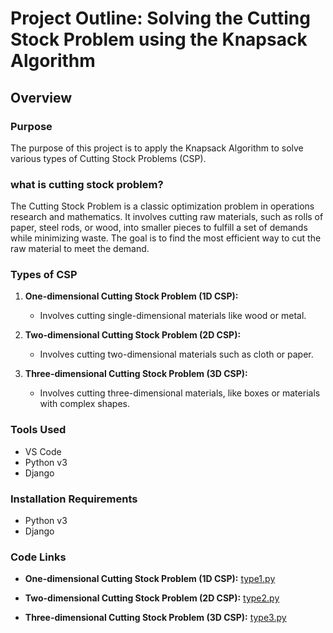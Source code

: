 # Project Outline: Solving the Cutting Stock Problem using the Knapsack Algorithm

## Overview


### Purpose
The purpose of this project is to apply the Knapsack Algorithm to solve various types of Cutting Stock Problems (CSP).

### what is cutting stock problem?

The Cutting Stock Problem is a classic optimization problem in operations research and mathematics. It involves cutting raw materials, such as rolls of paper, steel rods, or wood, into smaller pieces to fulfill a set of demands while minimizing waste. The goal is to find the most efficient way to cut the raw material to meet the demand.

### Types of CSP

1. **One-dimensional Cutting Stock Problem (1D CSP):**
   - Involves cutting single-dimensional materials like wood or metal.

2. **Two-dimensional Cutting Stock Problem (2D CSP):**
   - Involves cutting two-dimensional materials such as cloth or paper.

3. **Three-dimensional Cutting Stock Problem (3D CSP):**
   - Involves cutting three-dimensional materials, like boxes or materials with complex shapes.

### Tools Used
- VS Code
- Python v3
- Django

### Installation Requirements
- Python v3
- Django

### Code Links

- **One-dimensional Cutting Stock Problem (1D CSP):**
  [type1.py](https://github.com/phqsuema123/the-Cutting-Stock/blob/main/code%20python/type1.py)

- **Two-dimensional Cutting Stock Problem (2D CSP):**
  [type2.py](https://github.com/phqsuema123/the-Cutting-Stock/blob/main/code%20python/type2.py)

- **Three-dimensional Cutting Stock Problem (3D CSP):**
  [type3.py](https://github.com/phqsuema123/the-Cutting-Stock/blob/main/code%20python/type3.py)
